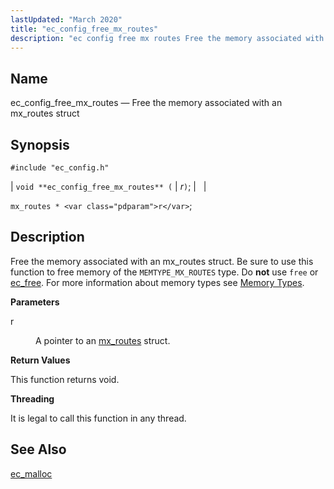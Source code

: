 ```yaml
---
lastUpdated: "March 2020"
title: "ec_config_free_mx_routes"
description: "ec config free mx routes Free the memory associated with an mx routes struct void ec config free mx routes r mx routes r Free the memory associated with an mx routes struct Be sure to use this function to free memory of the MEMTYPE MX ROUTES type Do not..."
---
```


<a name="apis.ec_config_free_mx_routes"></a> 
## Name

ec_config_free_mx_routes — Free the memory associated with an mx_routes struct

## Synopsis

`#include "ec_config.h"`

| `void **ec_config_free_mx_routes** (` | <var class="pdparam">r</var>`)`; |   |

`mx_routes * <var class="pdparam">r</var>`;<a name="idp57687072"></a> 
## Description

Free the memory associated with an mx_routes struct. Be sure to use this function to free memory of the `MEMTYPE_MX_ROUTES` type. Do **not** use `free` or [ec_free](/momentum/3/3-api/apis-ec-free). For more information about memory types see [Memory Types](/momentum/3/3-api/arch-primary-apis#arch.memory.types).

**<a name="idp57691472"></a> Parameters**

<dl class="variablelist">

<dt>r</dt>

<dd>

A pointer to an [mx_routes](/momentum/3/3-api/structs-mx-routes) struct.

</dd>

</dl>

**<a name="idp57694912"></a> Return Values**

This function returns void.

**<a name="idp57695824"></a> Threading**

It is legal to call this function in any thread.

<a name="idp57697248"></a> 
## See Also

[ec_malloc](/momentum/3/3-api/apis-ec-malloc)